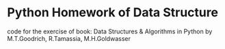 # Python Homework of Data Structure
code for the exercise of book: Data Structures & Algorithms in Python by M.T.Goodrich, R.Tamassia, M.H.Goldwasser
